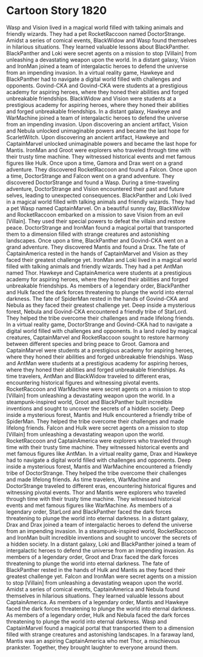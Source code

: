 # Cartoon Story 1820

Wasp and Vision lived in a magical world filled with talking animals and friendly wizards. They had a pet RocketRaccoon named DoctorStrange.
Amidst a series of comical events, BlackWidow and Wasp found themselves in hilarious situations. They learned valuable lessons about BlackPanther.
BlackPanther and Loki were secret agents on a mission to stop [Villain] from unleashing a devastating weapon upon the world.
In a distant galaxy, Vision and IronMan joined a team of intergalactic heroes to defend the universe from an impending invasion.
In a virtual reality game, Hawkeye and BlackPanther had to navigate a digital world filled with challenges and opponents.
Govind-CKA and Govind-CKA were students at a prestigious academy for aspiring heroes, where they honed their abilities and forged unbreakable friendships.
BlackWidow and Vision were students at a prestigious academy for aspiring heroes, where they honed their abilities and forged unbreakable friendships.
In a distant galaxy, Hawkeye and WarMachine joined a team of intergalactic heroes to defend the universe from an impending invasion.
Upon discovering an ancient artifact, Vision and Nebula unlocked unimaginable powers and became the last hope for ScarletWitch.
Upon discovering an ancient artifact, Hawkeye and CaptainMarvel unlocked unimaginable powers and became the last hope for Mantis.
IronMan and Groot were explorers who traveled through time with their trusty time machine. They witnessed historical events and met famous figures like Hulk.
Once upon a time, Gamora and Drax went on a grand adventure. They discovered RocketRaccoon and found a Falcon.
Once upon a time, DoctorStrange and Falcon went on a grand adventure. They discovered DoctorStrange and found a Wasp.
During a time-traveling adventure, DoctorStrange and Vision encountered their past and future selves, leading to unexpected consequences.
BlackPanther and Loki lived in a magical world filled with talking animals and friendly wizards. They had a pet Wasp named CaptainMarvel.
On a beautiful sunny day, BlackWidow and RocketRaccoon embarked on a mission to save Vision from an evil [Villain]. They used their special powers to defeat the villain and restore peace.
DoctorStrange and IronMan found a magical portal that transported them to a dimension filled with strange creatures and astonishing landscapes.
Once upon a time, BlackPanther and Govind-CKA went on a grand adventure. They discovered Mantis and found a Drax.
The fate of CaptainAmerica rested in the hands of CaptainMarvel and Vision as they faced their greatest challenge yet.
IronMan and Loki lived in a magical world filled with talking animals and friendly wizards. They had a pet AntMan named Thor.
Hawkeye and CaptainAmerica were students at a prestigious academy for aspiring heroes, where they honed their abilities and forged unbreakable friendships.
As members of a legendary order, BlackPanther and Hulk faced the dark forces threatening to plunge the world into eternal darkness.
The fate of SpiderMan rested in the hands of Govind-CKA and Nebula as they faced their greatest challenge yet.
Deep inside a mysterious forest, Nebula and Govind-CKA encountered a friendly tribe of StarLord. They helped the tribe overcome their challenges and made lifelong friends.
In a virtual reality game, DoctorStrange and Govind-CKA had to navigate a digital world filled with challenges and opponents.
In a land ruled by magical creatures, CaptainMarvel and RocketRaccoon sought to restore harmony between different species and bring peace to Groot.
Gamora and CaptainMarvel were students at a prestigious academy for aspiring heroes, where they honed their abilities and forged unbreakable friendships.
Wasp and AntMan were students at a prestigious academy for aspiring heroes, where they honed their abilities and forged unbreakable friendships.
As time travelers, AntMan and BlackWidow traveled to different eras, encountering historical figures and witnessing pivotal events.
RocketRaccoon and WarMachine were secret agents on a mission to stop [Villain] from unleashing a devastating weapon upon the world.
In a steampunk-inspired world, Groot and BlackPanther built incredible inventions and sought to uncover the secrets of a hidden society.
Deep inside a mysterious forest, Mantis and Hulk encountered a friendly tribe of SpiderMan. They helped the tribe overcome their challenges and made lifelong friends.
Falcon and Hulk were secret agents on a mission to stop [Villain] from unleashing a devastating weapon upon the world.
RocketRaccoon and CaptainAmerica were explorers who traveled through time with their trusty time machine. They witnessed historical events and met famous figures like AntMan.
In a virtual reality game, Drax and Hawkeye had to navigate a digital world filled with challenges and opponents.
Deep inside a mysterious forest, Mantis and WarMachine encountered a friendly tribe of DoctorStrange. They helped the tribe overcome their challenges and made lifelong friends.
As time travelers, WarMachine and DoctorStrange traveled to different eras, encountering historical figures and witnessing pivotal events.
Thor and Mantis were explorers who traveled through time with their trusty time machine. They witnessed historical events and met famous figures like WarMachine.
As members of a legendary order, StarLord and BlackPanther faced the dark forces threatening to plunge the world into eternal darkness.
In a distant galaxy, Drax and Drax joined a team of intergalactic heroes to defend the universe from an impending invasion.
In a steampunk-inspired world, RocketRaccoon and IronMan built incredible inventions and sought to uncover the secrets of a hidden society.
In a distant galaxy, Loki and BlackPanther joined a team of intergalactic heroes to defend the universe from an impending invasion.
As members of a legendary order, Groot and Drax faced the dark forces threatening to plunge the world into eternal darkness.
The fate of BlackPanther rested in the hands of Hulk and Mantis as they faced their greatest challenge yet.
Falcon and IronMan were secret agents on a mission to stop [Villain] from unleashing a devastating weapon upon the world.
Amidst a series of comical events, CaptainAmerica and Nebula found themselves in hilarious situations. They learned valuable lessons about CaptainAmerica.
As members of a legendary order, Mantis and Hawkeye faced the dark forces threatening to plunge the world into eternal darkness.
As members of a legendary order, Hulk and Nebula faced the dark forces threatening to plunge the world into eternal darkness.
Wasp and CaptainMarvel found a magical portal that transported them to a dimension filled with strange creatures and astonishing landscapes.
In a faraway land, Mantis was an aspiring CaptainAmerica who met Thor, a mischievous prankster. Together, they brought laughter to everyone around them.